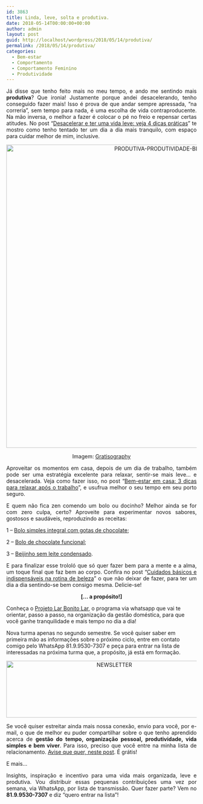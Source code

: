 ```yaml
---
id: 3863
title: Linda, leve, solta e produtiva.
date: 2018-05-14T00:00:00+00:00
author: admin
layout: post
guid: http://localhost/wordpress/2018/05/14/produtiva/
permalink: /2018/05/14/produtiva/
categories:
  - Bem-estar
  - Comportamento
  - Comportamento Feminino
  - Produtividade
---
```

<p align="justify">
  Já disse que tenho feito mais no meu tempo, e ando me sentindo mais <strong>produtiva</strong>? Que ironia! Justamente porque andei desacelerando, tenho conseguido fazer mais! Isso é prova de que andar sempre apressada, “na correria”, sem tempo para nada, é uma escolha de vida contraproducente. Na mão inversa, o melhor a fazer é colocar o pé no freio e repensar certas atitudes. No post “<a href="http://www.trololodemulher.com.br/2016/04/18/desacelerar/" target="_blank">Desacelerar e ter uma vida leve: veja 4 dicas práticas</a>” te mostro como tenho tentado ter um dia a dia mais tranquilo, com espaço para cuidar melhor de mim, inclusive.
</p>

<p align="center">
  <img class="alignnone size-full wp-image-14623" src="http://www.trololodemulher.com.br/blog/wp-content/uploads/2018/05/PRODUTIVA-PRODUTIVIDADE-BLOG.jpg" alt="PRODUTIVA-PRODUTIVIDADE-BLOG" width="800" height="800" />
</p>

<p align="center">
  Imagem: <a href="https://gratisography.com/" target="_blank">Gratisography</a>
</p>

<p align="justify">
  Aproveitar os momentos em casa, depois de um dia de trabalho, também pode ser uma estratégia excelente para relaxar, sentir-se mais leve… e desacelerada. Veja como fazer isso, no post “<a href="http://www.trololodemulher.com.br/2015/06/22/bem-estar-em-casa/" target="_blank">Bem-estar em casa: 3 dicas para relaxar após o trabalho</a>”, e usufrua melhor o seu tempo em seu porto seguro.
</p>

<p align="justify">
  E quem não fica zen comendo um bolo ou docinho? Melhor ainda se for com zero culpa, certo? Aproveite para experimentar novos sabores, gostosos e saudáveis, reproduzindo as receitas:
</p>

<p align="justify">
  1 – <a href="http://www.trololodemulher.com.br/2016/03/22/bolo-simples-integral/" target="_blank">Bolo simples integral com gotas de chocolate</a>;
</p>

<p align="justify">
  2 – <a href="http://www.trololodemulher.com.br/2015/11/25/bolo-de-chocolate/" target="_blank">Bolo de chocolate funcional</a>;
</p>

<p align="justify">
  3 – <a href="http://www.trololodemulher.com.br/2015/11/11/beijinho-sem-leite-condensado/" target="_blank">Beijinho sem leite condensado</a>.
</p>

<p align="justify">
  E para finalizar esse trololó que só quer fazer bem para a mente e a alma, um toque final que faz bem ao corpo. Confira no post “<a href="http://www.trololodemulher.com.br/2014/10/29/cuidados-rotina-beleza/" target="_blank">Cuidados básicos e indispensáveis na rotina de beleza</a>” o que não deixar de fazer, para ter um dia a dia sentindo-se bem consigo mesma. Delicie-se!
</p>

<p align="center">
  <strong>[… a propósito!]</strong>
</p>

Conheça o <a href="http://www.trololodemulher.com.br/projeto-lar-bonito-lar/" target="_blank">Projeto Lar Bonito Lar</a>, o programa via whatsapp que vai te orientar, passo a passo, na organização da gestão doméstica, para que você ganhe tranquilidade e mais tempo no dia a dia!

Nova turma apenas no segundo semestre. Se você quiser saber em primeira mão as informações sobre o próximo ciclo, entre em contato comigo pelo WhatsApp 81.9.9530-7307 e peça para entrar na lista de interessadas na próxima turma que, a propósito, já está em formação.

<p align="center">
  <img class="alignnone size-full wp-image-14610" src="http://www.trololodemulher.com.br/blog/wp-content/uploads/2018/04/NEWSLETTER.png" alt="NEWSLETTER" width="556" height="150" />
</p>

<p align="justify">
  Se você quiser estreitar ainda mais nossa conexão, envio para você, por e-mail, o que de melhor eu puder compartilhar sobre o que tenho aprendido acerca de <strong>gestão do tempo, organização pessoal, produtividade, vida simples e bem viver</strong>. Para isso, preciso que você entre na minha lista de relacionamento. <a href="http://www.trololodemulher.com.br/2018/02/28/newsletter/" target="_blank">Avise que quer, neste post</a>. É grátis!
</p>

<p align="justify">
  E mais…
</p>

<p style="text-align: justify;">
  Insights, inspiração e incentivo para uma vida mais organizada, leve e produtiva. Vou distribuir essas pequenas contribuições uma vez por semana, via WhatsApp, por lista de transmissão. Quer fazer parte? Vem no <strong>81.9.9530-7307</strong> e diz &#8220;quero entrar na lista&#8221;!
</p>

&nbsp;

&nbsp;